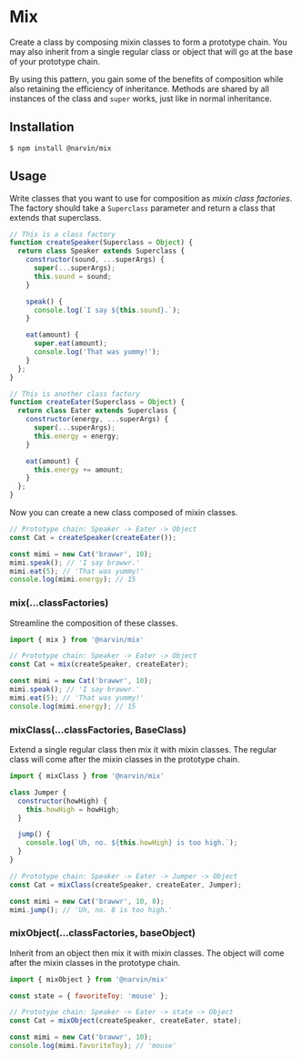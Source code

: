 # Mix
Create a class by composing mixin classes to form a prototype chain. You may also inherit from a
single regular class or object that will go at the base of your prototype chain.

By using this pattern, you gain some of the benefits of composition while also retaining the
efficiency of inheritance. Methods are shared by all instances of the class and `super` works, just
like in normal inheritance.

## Installation
```
$ npm install @narvin/mix
```

## Usage
Write classes that you want to use for composition as *mixin class factories*. The factory should
take a `Superclass` parameter and return a class that extends that superclass.

```JavaScript
// This is a class factory
function createSpeaker(Superclass = Object) {
  return class Speaker extends Superclass {
    constructor(sound, ...superArgs) {
      super(...superArgs);
      this.sound = sound;
    }

    speak() {
      console.log(`I say ${this.sound}.`);
    }

    eat(amount) {
      super.eat(amount);
      console.log('That was yummy!');
    }
  };
}

// This is another class factory
function createEater(Superclass = Object) {
  return class Eater extends Superclass {
    constructor(energy, ...superArgs) {
      super(...superArgs);
      this.energy = energy;
    }

    eat(amount) {
      this.energy += amount;
    }
  };
}
```

Now you can create a new class composed of mixin classes.

```JavaScript
// Prototype chain: Speaker -> Eater -> Object
const Cat = createSpeaker(createEater());

const mimi = new Cat('brawwr', 10);
mimi.speak(); // 'I say brawwr.'
mimi.eat(5); // 'That was yummy!'
console.log(mimi.energy); // 15
```

### mix(...classFactories)
Streamline the composition of these classes.

```JavaScript
import { mix } from '@narvin/mix'

// Prototype chain: Speaker -> Eater -> Object
const Cat = mix(createSpeaker, createEater);

const mimi = new Cat('brawwr', 10);
mimi.speak(); // 'I say brawwr.'
mimi.eat(5); // 'That was yummy!'
console.log(mimi.energy); // 15
```

### mixClass(...classFactories, BaseClass)
Extend a single regular class then mix it with mixin classes. The regular class will come after the
mixin classes in the prototype chain.

```JavaScript
import { mixClass } from '@narvin/mix'

class Jumper {
  constructor(howHigh) {
    this.howHigh = howHigh;
  }

  jump() {
    console.log(`Uh, no. ${this.howHigh} is too high.`);
  }
}

// Prototype chain: Speaker -> Eater -> Jumper -> Object
const Cat = mixClass(createSpeaker, createEater, Jumper);

const mimi = new Cat('brawwr', 10, 8);
mimi.jump(); // 'Uh, no. 8 is too high.'
```

### mixObject(...classFactories, baseObject)
Inherit from an object then mix it with mixin classes. The object will come after the mixin classes
in the prototype chain.

```JavaScript
import { mixObject } from '@narvin/mix'

const state = { favoriteToy: 'mouse' };

// Prototype chain: Speaker -> Eater -> state -> Object
const Cat = mixObject(createSpeaker, createEater, state);

const mimi = new Cat('brawwr', 10);
console.log(mimi.favoriteToy); // 'mouse'
```

